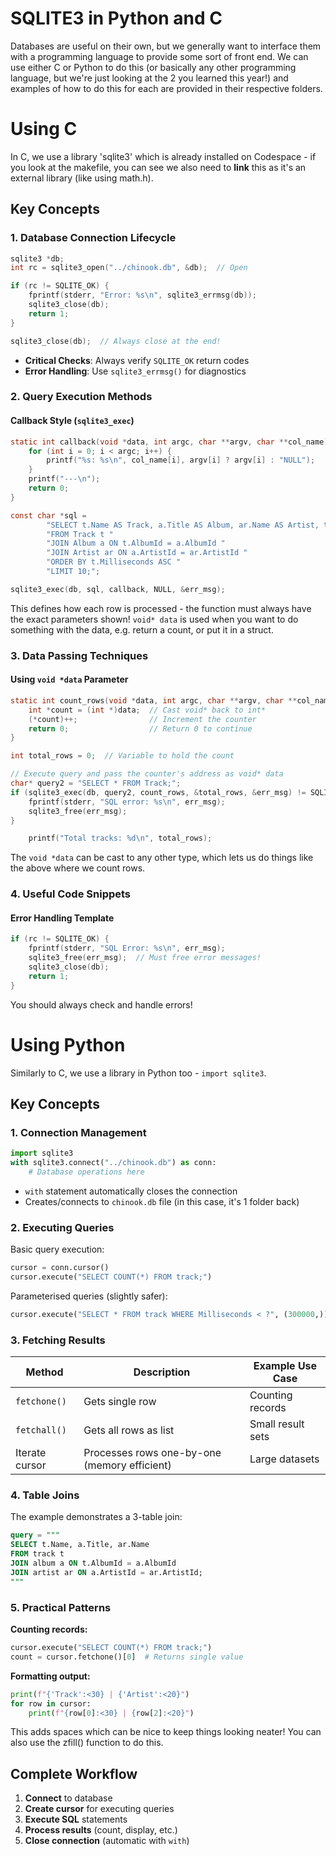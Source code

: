 # SQLITE3 in Python and C

Databases are useful on their own, but we generally want to interface them with a programming language to provide some sort of front end. We can use either C or Python to do this (or basically any other programming language, but we're just looking at the 2 you learned this year!) and examples of how to do this for each are provided in their respective folders.

# Using C

In C, we use a library 'sqlite3' which is already installed on Codespace - if you look at the makefile, you can see we also need to **link** this as it's an external library (like using math.h).

## Key Concepts

### 1. Database Connection Lifecycle
```c
sqlite3 *db;
int rc = sqlite3_open("../chinook.db", &db);  // Open

if (rc != SQLITE_OK) {
    fprintf(stderr, "Error: %s\n", sqlite3_errmsg(db));
    sqlite3_close(db);
    return 1;
}

sqlite3_close(db);  // Always close at the end!
```
- **Critical Checks**: Always verify `SQLITE_OK` return codes
- **Error Handling**: Use `sqlite3_errmsg()` for diagnostics

### 2. Query Execution Methods

#### Callback Style (`sqlite3_exec`)
```c
static int callback(void *data, int argc, char **argv, char **col_name) {
    for (int i = 0; i < argc; i++) {
        printf("%s: %s\n", col_name[i], argv[i] ? argv[i] : "NULL");
    }
    printf("---\n");
    return 0;
}

const char *sql = 
        "SELECT t.Name AS Track, a.Title AS Album, ar.Name AS Artist, t.Milliseconds "
        "FROM Track t "
        "JOIN Album a ON t.AlbumId = a.AlbumId "
        "JOIN Artist ar ON a.ArtistId = ar.ArtistId "
        "ORDER BY t.Milliseconds ASC "
        "LIMIT 10;";

sqlite3_exec(db, sql, callback, NULL, &err_msg);
```

This defines how each row is processed - the function must always have the exact parameters shown! `void* data` is used when you want to do something with the data, e.g. return a count, or put it in a struct.

### 3. Data Passing Techniques

#### Using `void *data` Parameter
```c
static int count_rows(void *data, int argc, char **argv, char **col_names) {
    int *count = (int *)data;  // Cast void* back to int*
    (*count)++;                // Increment the counter
    return 0;                  // Return 0 to continue
}

int total_rows = 0;  // Variable to hold the count

// Execute query and pass the counter's address as void* data
char* query2 = "SELECT * FROM Track;";
if (sqlite3_exec(db, query2, count_rows, &total_rows, &err_msg) != SQLITE_OK) {
    fprintf(stderr, "SQL error: %s\n", err_msg);
    sqlite3_free(err_msg);
}

    printf("Total tracks: %d\n", total_rows);
```

The `void *data` can be cast to any other type, which lets us do things like the above where we count rows.

### 4. Useful Code Snippets

#### Error Handling Template
```c
if (rc != SQLITE_OK) {
    fprintf(stderr, "SQL Error: %s\n", err_msg);
    sqlite3_free(err_msg);  // Must free error messages!
    sqlite3_close(db);
    return 1;
}
```

You should always check and handle errors!

# Using Python

Similarly to C, we use a library in Python too - `import sqlite3`.

## Key Concepts

### 1. Connection Management
```python
import sqlite3
with sqlite3.connect("../chinook.db") as conn:
    # Database operations here
```
- `with` statement automatically closes the connection
- Creates/connects to `chinook.db` file (in this case, it's 1 folder back)

### 2. Executing Queries
Basic query execution:
```python
cursor = conn.cursor()
cursor.execute("SELECT COUNT(*) FROM track;")
```

Parameterised queries (slightly safer):
```python
cursor.execute("SELECT * FROM track WHERE Milliseconds < ?", (300000,))
```

### 3. Fetching Results
| Method          | Description                          | Example Use Case              |
|-----------------|--------------------------------------|-------------------------------|
| `fetchone()`    | Gets single row                      | Counting records              |
| `fetchall()`    | Gets all rows as list                | Small result sets             |
| Iterate cursor  | Processes rows one-by-one (memory efficient) | Large datasets |

### 4. Table Joins
The example demonstrates a 3-table join:
```sql
query = """
SELECT t.Name, a.Title, ar.Name 
FROM track t
JOIN album a ON t.AlbumId = a.AlbumId
JOIN artist ar ON a.ArtistId = ar.ArtistId;
"""
```

### 5. Practical Patterns

**Counting records:**
```python
cursor.execute("SELECT COUNT(*) FROM track;")
count = cursor.fetchone()[0]  # Returns single value
```

**Formatting output:**
```python
print(f"{'Track':<30} | {'Artist':<20}")
for row in cursor:
    print(f"{row[0]:<30} | {row[2]:<20}")
```
This adds spaces which can be nice to keep things looking neater! You can also use the zfill() function to do this.

## Complete Workflow

1. **Connect** to database
2. **Create cursor** for executing queries
3. **Execute SQL** statements
4. **Process results** (count, display, etc.)
5. **Close connection** (automatic with `with`)